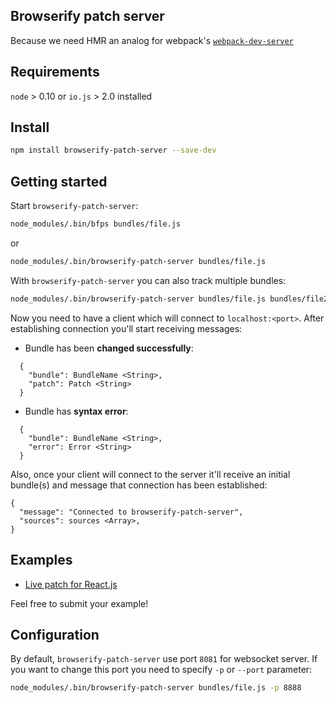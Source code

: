 ## Browserify patch server
Because we need HMR an analog for webpack's [`webpack-dev-server`](http://webpack.github.io/docs/webpack-dev-server.html)

## Requirements
`node` > 0.10 or `io.js` > 2.0 installed

## Install
```bash
npm install browserify-patch-server --save-dev
```

## Getting started
Start `browserify-patch-server`:
```bash
node_modules/.bin/bfps bundles/file.js
```
or
```bash
node_modules/.bin/browserify-patch-server bundles/file.js
```
With `browserify-patch-server` you can also track multiple bundles:
```bash
node_modules/.bin/browserify-patch-server bundles/file.js bundles/file2.js
```

Now you need to have a client which will connect to `localhost:<port>`. After establishing connection you'll start receiving messages:

- Bundle has been **changed successfully**:
```
  {
    "bundle": BundleName <String>,
    "patch": Patch <String>
  }
```
- Bundle has **syntax error**:
```
  {
    "bundle": BundleName <String>,
    "error": Error <String>
  }
```
Also, once your client will connect to the server it'll receive an initial bundle(s) and message that connection has been established:
```
{
  "message": "Connected to browserify-patch-server",
  "sources": sources <Array>,
}
```

## Examples
- [Live patch for React.js](https://github.com/Kureev/browserify-react-live)

Feel free to submit your example!

## Configuration
By default, `browserify-patch-server` use port `8081` for websocket server. If you want to change this port you need to specify `-p` or `--port` parameter:
```bash
node_modules/.bin/browserify-patch-server bundles/file.js -p 8888
```
